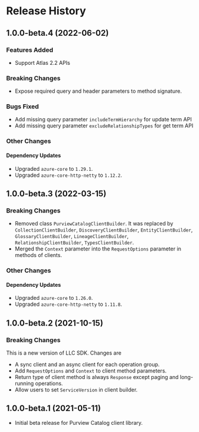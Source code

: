# Release History

## 1.0.0-beta.4 (2022-06-02)

### Features Added

- Support Atlas 2.2 APIs

### Breaking Changes

- Expose required query and header parameters to method signature.

### Bugs Fixed

- Add missing query parameter `includeTermHierarchy` for update term API
- Add missing query parameter `excludeRelationshipTypes` for get term API

### Other Changes

#### Dependency Updates

- Upgraded `azure-core` to `1.29.1`.
- Upgraded `azure-core-http-netty` to `1.12.2`.

## 1.0.0-beta.3 (2022-03-15)

### Breaking Changes

- Removed class `PurviewCatalogClientBuilder`. It was replaced by `CollectionClientBuilder`, `DiscoveryClientBuilder`, `EntityClientBuilder`, `GlossaryClientBuilder`, `LineageClientBuilder`, `RelationshipClientBuilder`, `TypesClientBuilder`.
- Merged the `Context` parameter into the `RequestOptions` parameter in methods of clients.

### Other Changes

#### Dependency Updates

- Upgraded `azure-core` to `1.26.0`.
- Upgraded `azure-core-http-netty` to `1.11.8`.

## 1.0.0-beta.2 (2021-10-15)

### Breaking Changes

This is a new version of LLC SDK. Changes are

- A sync client and an async client for each operation group.
- Add `RequestOptions` and `Context` to client method parameters.
- Return type of client method is always `Response` except paging and long-running operations.
- Allow users to set `ServiceVersion` in client builder.

## 1.0.0-beta.1 (2021-05-11)

- Initial beta release for Purview Catalog client library.
